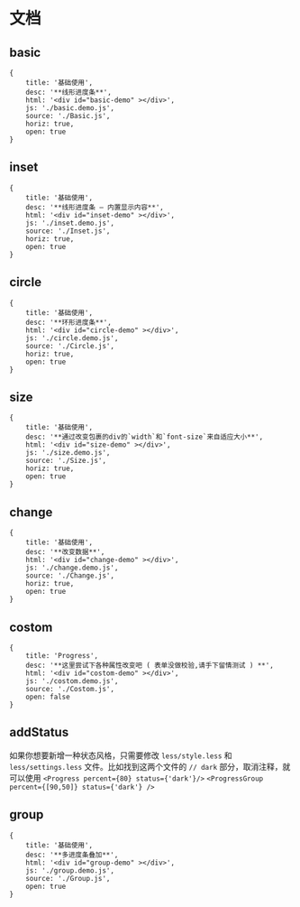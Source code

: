# 文档

## basic

````code
{
    title: '基础使用',
    desc: '**线形进度条**',
    html: '<div id="basic-demo" ></div>',
    js: './basic.demo.js',
    source: './Basic.js',
    horiz: true,
    open: true
}
````

## inset

````code
{
    title: '基础使用',
    desc: '**线形进度条 — 内置显示内容**',
    html: '<div id="inset-demo" ></div>',
    js: './inset.demo.js',
    source: './Inset.js',
    horiz: true,
    open: true
}
````

## circle

````code
{
    title: '基础使用',
    desc: '**环形进度条**',
    html: '<div id="circle-demo" ></div>',
    js: './circle.demo.js',
    source: './Circle.js',
    horiz: true,
    open: true
}
````

## size

````code
{
    title: '基础使用',
    desc: '**通过改变包裹的div的`width`和`font-size`来自适应大小**',
    html: '<div id="size-demo" ></div>',
    js: './size.demo.js',
    source: './Size.js',
    horiz: true,
    open: true
}
````

## change

````code
{
    title: '基础使用',
    desc: '**改变数据**',
    html: '<div id="change-demo" ></div>',
    js: './change.demo.js',
    source: './Change.js',
    horiz: true,
    open: true
}
````

## costom

````code
{
    title: 'Progress',
    desc: '**这里尝试下各种属性改变吧 ( 表单没做校验,请手下留情测试 ) **',
    html: '<div id="costom-demo" ></div>',
    js: './costom.demo.js',
    source: './Costom.js',
    open: false
}
````

## addStatus

如果你想要新增一种状态风格，只需要修改 `less/style.less` 和 `less/settings.less` 文件。比如找到这两个文件的 `// dark` 部分，取消注释，就可以使用 
`<Progress percent={80} status={'dark'}/>`
`<ProgressGroup percent={[90,50]} status={'dark'} />`



## group

````code
{
    title: '基础使用',
    desc: '**多进度条叠加**',
    html: '<div id="group-demo" ></div>',
    js: './group.demo.js',
    source: './Group.js',
    open: true
}
````
